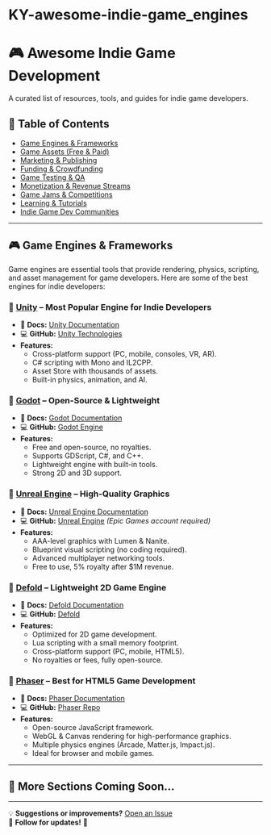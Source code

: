 # KY-awesome-indie-game_engines

# 🎮 Awesome Indie Game Development

A curated list of resources, tools, and guides for indie game developers.  

## 📌 Table of Contents
- [Game Engines & Frameworks](#game-engines--frameworks)
- [Game Assets (Free & Paid)](#game-assets-free--paid)
- [Marketing & Publishing](#marketing--publishing)
- [Funding & Crowdfunding](#funding--crowdfunding)
- [Game Testing & QA](#game-testing--qa)
- [Monetization & Revenue Streams](#monetization--revenue-streams)
- [Game Jams & Competitions](#game-jams--competitions)
- [Learning & Tutorials](#learning--tutorials)
- [Indie Game Dev Communities](#indie-game-dev-communities)

---

## 🎮 Game Engines & Frameworks

Game engines are essential tools that provide rendering, physics, scripting, and asset management for game developers. Here are some of the best engines for indie developers:

### 🔹 [Unity](https://unity.com/) – Most Popular Engine for Indie Developers  
- 📖 **Docs:** [Unity Documentation](https://docs.unity3d.com/Manual/index.html)  
- 💻 **GitHub:** [Unity Technologies](https://github.com/Unity-Technologies)  
- **Features:**
  - Cross-platform support (PC, mobile, consoles, VR, AR).
  - C# scripting with Mono and IL2CPP.
  - Asset Store with thousands of assets.
  - Built-in physics, animation, and AI.

### 🔹 [Godot](https://godotengine.org/) – Open-Source & Lightweight  
- 📖 **Docs:** [Godot Documentation](https://docs.godotengine.org/en/stable/)  
- 💻 **GitHub:** [Godot Engine](https://github.com/godotengine/godot)  
- **Features:**
  - Free and open-source, no royalties.
  - Supports GDScript, C#, and C++.
  - Lightweight engine with built-in tools.
  - Strong 2D and 3D support.

### 🔹 [Unreal Engine](https://www.unrealengine.com/) – High-Quality Graphics  
- 📖 **Docs:** [Unreal Engine Documentation](https://docs.unrealengine.com/)  
- 💻 **GitHub:** [Unreal Engine](https://github.com/epicgames) *(Epic Games account required)*  
- **Features:**
  - AAA-level graphics with Lumen & Nanite.
  - Blueprint visual scripting (no coding required).
  - Advanced multiplayer networking tools.
  - Free to use, 5% royalty after $1M revenue.

### 🔹 [Defold](https://defold.com/) – Lightweight 2D Game Engine  
- 📖 **Docs:** [Defold Documentation](https://defold.com/learn/)  
- 💻 **GitHub:** [Defold](https://github.com/defold/defold)  
- **Features:**
  - Optimized for 2D game development.
  - Lua scripting with a small memory footprint.
  - Cross-platform support (PC, mobile, HTML5).
  - No royalties or fees, fully open-source.

### 🔹 [Phaser](https://phaser.io/) – Best for HTML5 Game Development  
- 📖 **Docs:** [Phaser Documentation](https://photonstorm.github.io/phaser3-docs/)  
- 💻 **GitHub:** [Phaser Repo](https://github.com/photonstorm/phaser)  
- **Features:**
  - Open-source JavaScript framework.
  - WebGL & Canvas rendering for high-performance graphics.
  - Multiple physics engines (Arcade, Matter.js, Impact.js).
  - Ideal for browser and mobile games.

---

## 📌 More Sections Coming Soon...   

---
💡 **Suggestions or improvements?** [Open an Issue](https://github.com/your-repo/issues)  
📢 **Follow for updates!** 🚀  

